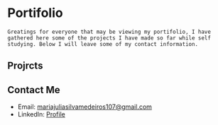 # Portifolio
`Greatings for everyone that may be viewing my portifolio, I have gathered here some of the projects I have made so far while self studying. Below I will leave some of my contact information.`

## Projrcts

## Contact Me

- Email: mariajuliasilvamedeiros107@gmail.com
- LinkedIn: [Profile](www.linkedin.com/in/maria-julia-s-591534234)
